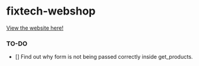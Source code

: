 # fixtech-webshop

[View the website here!](https://fix-tech.000webhostapp.com/)

### TO-DO

- [] Find out why form is not being passed correctly inside get_products.